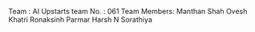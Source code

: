Team : AI Upstarts
team No. : 061
Team Members: Manthan Shah
              Ovesh Khatri
              Ronaksinh Parmar
              Harsh N Sorathiya
